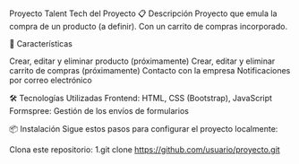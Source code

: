 Proyecto Talent Tech del Proyecto
📋 Descripción
Proyecto que emula la compra de un producto (a definir). Con un carrito de compras incorporado.

🚀 Características

Crear, editar y eliminar producto (próximamente)
Crear, editar y eliminar carrito de compras (próximamente)
Contacto con la empresa
Notificaciones por correo electrónico

🛠️ Tecnologías Utilizadas
Frontend: HTML, CSS (Bootstrap), JavaScript
Formspree: Gestión de los envíos de formularios

📦 Instalación
Sigue estos pasos para configurar el proyecto localmente:

Clona este repositorio:
1.git clone https://github.com/usuario/proyecto.git
